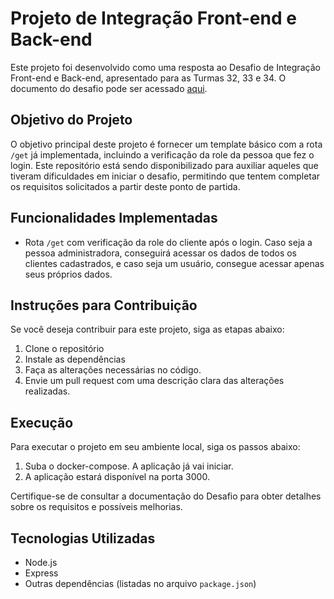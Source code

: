# Projeto de Integração Front-end e Back-end

Este projeto foi desenvolvido como uma resposta ao Desafio de Integração Front-end e Back-end, apresentado para as Turmas 32, 33 e 34. O documento do desafio pode ser acessado [aqui](https://docs.google.com/document/d/1wFEarBZaNtNSZKXgwuas8IReCnw292tZ1Ub6r_CK5k4/edit?usp=sharing).

## Objetivo do Projeto

O objetivo principal deste projeto é fornecer um template básico com a rota `/get` já implementada, incluindo a verificação da role da pessoa que fez o login. Este repositório está sendo disponibilizado para auxiliar aqueles que tiveram dificuldades em iniciar o desafio, permitindo que tentem completar os requisitos solicitados a partir deste ponto de partida.

## Funcionalidades Implementadas

- Rota `/get` com verificação da role do cliente após o login. Caso seja a pessoa administradora, conseguirá acessar os dados de todos os clientes cadastrados, e caso seja um usuário, consegue acessar apenas seus próprios dados.

## Instruções para Contribuição

Se você deseja contribuir para este projeto, siga as etapas abaixo:

1. Clone o repositório
2. Instale as dependências
3. Faça as alterações necessárias no código.
4. Envie um pull request com uma descrição clara das alterações realizadas.

## Execução

Para executar o projeto em seu ambiente local, siga os passos abaixo:

1. Suba o docker-compose. A aplicação já vai iniciar.
2. A aplicação estará disponível na porta 3000.

Certifique-se de consultar a documentação do Desafio para obter detalhes sobre os requisitos e possíveis melhorias.

## Tecnologias Utilizadas

- Node.js
- Express
- Outras dependências (listadas no arquivo `package.json`)
